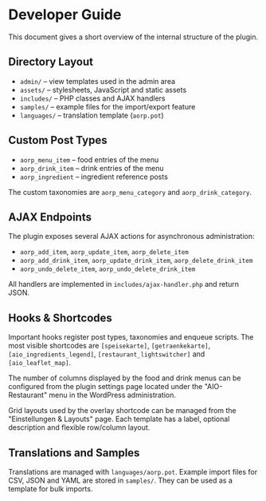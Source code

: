 # Developer Guide

This document gives a short overview of the internal structure of the plugin.

## Directory Layout

- `admin/` – view templates used in the admin area
- `assets/` – stylesheets, JavaScript and static assets
- `includes/` – PHP classes and AJAX handlers
- `samples/` – example files for the import/export feature
- `languages/` – translation template (`aorp.pot`)

## Custom Post Types

- `aorp_menu_item` – food entries of the menu
- `aorp_drink_item` – drink entries of the menu
- `aorp_ingredient` – ingredient reference posts

The custom taxonomies are `aorp_menu_category` and `aorp_drink_category`.

## AJAX Endpoints

The plugin exposes several AJAX actions for asynchronous administration:

- `aorp_add_item`, `aorp_update_item`, `aorp_delete_item`
- `aorp_add_drink_item`, `aorp_update_drink_item`, `aorp_delete_drink_item`
- `aorp_undo_delete_item`, `aorp_undo_delete_drink_item`

All handlers are implemented in `includes/ajax-handler.php` and return JSON.

## Hooks & Shortcodes

Important hooks register post types, taxonomies and enqueue scripts. The most
visible shortcodes are `[speisekarte]`, `[getraenkekarte]`,
`[aio_ingredients_legend]`, `[restaurant_lightswitcher]` and `[aio_leaflet_map]`.

The number of columns displayed by the food and drink menus can be configured
from the plugin settings page located under the "AIO-Restaurant" menu in the WordPress administration.

Grid layouts used by the overlay shortcode can be managed from the
"Einstellungen & Layouts" page. Each template has a label, optional description
and flexible row/column layout.

## Translations and Samples

Translations are managed with `languages/aorp.pot`. Example import files for CSV,
JSON and YAML are stored in `samples/`. They can be used as a template for bulk
imports.
